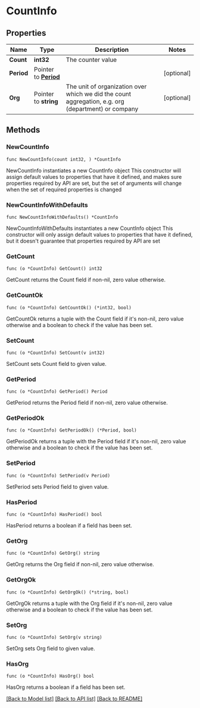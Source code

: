 # CountInfo

## Properties

Name | Type | Description | Notes
------------ | ------------- | ------------- | -------------
**Count** | **int32** | The counter value | 
**Period** | Pointer to [**Period**](Period.md) |  | [optional] 
**Org** | Pointer to **string** | The unit of organization over which we did the count aggregation, e.g. org (department) or company | [optional] 

## Methods

### NewCountInfo

`func NewCountInfo(count int32, ) *CountInfo`

NewCountInfo instantiates a new CountInfo object
This constructor will assign default values to properties that have it defined,
and makes sure properties required by API are set, but the set of arguments
will change when the set of required properties is changed

### NewCountInfoWithDefaults

`func NewCountInfoWithDefaults() *CountInfo`

NewCountInfoWithDefaults instantiates a new CountInfo object
This constructor will only assign default values to properties that have it defined,
but it doesn't guarantee that properties required by API are set

### GetCount

`func (o *CountInfo) GetCount() int32`

GetCount returns the Count field if non-nil, zero value otherwise.

### GetCountOk

`func (o *CountInfo) GetCountOk() (*int32, bool)`

GetCountOk returns a tuple with the Count field if it's non-nil, zero value otherwise
and a boolean to check if the value has been set.

### SetCount

`func (o *CountInfo) SetCount(v int32)`

SetCount sets Count field to given value.


### GetPeriod

`func (o *CountInfo) GetPeriod() Period`

GetPeriod returns the Period field if non-nil, zero value otherwise.

### GetPeriodOk

`func (o *CountInfo) GetPeriodOk() (*Period, bool)`

GetPeriodOk returns a tuple with the Period field if it's non-nil, zero value otherwise
and a boolean to check if the value has been set.

### SetPeriod

`func (o *CountInfo) SetPeriod(v Period)`

SetPeriod sets Period field to given value.

### HasPeriod

`func (o *CountInfo) HasPeriod() bool`

HasPeriod returns a boolean if a field has been set.

### GetOrg

`func (o *CountInfo) GetOrg() string`

GetOrg returns the Org field if non-nil, zero value otherwise.

### GetOrgOk

`func (o *CountInfo) GetOrgOk() (*string, bool)`

GetOrgOk returns a tuple with the Org field if it's non-nil, zero value otherwise
and a boolean to check if the value has been set.

### SetOrg

`func (o *CountInfo) SetOrg(v string)`

SetOrg sets Org field to given value.

### HasOrg

`func (o *CountInfo) HasOrg() bool`

HasOrg returns a boolean if a field has been set.


[[Back to Model list]](../README.md#documentation-for-models) [[Back to API list]](../README.md#documentation-for-api-endpoints) [[Back to README]](../README.md)


